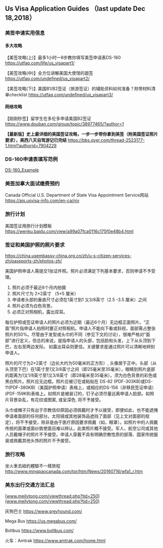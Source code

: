 ## Us Visa Application Guides （last update Dec 18,2018）

### 美签申请实用信息

#### 多大攻略
【美签攻略(上)】最多1小时—8步教你填写美签申请表DS-160
https://utfaq.com/life/us_visapart1/

【美签攻略(中)】全方位讲解美国大使馆的面签
https://utfaq.com/undefined/us_visapart2/

【美签攻略(下)】美国B1/B2签证（旅游签证）的辅助资料如何准备？附带材料清单checklist
https://utfaq.com/undefined/us_visapart3/


#### 网络攻略

【刚刚秒签】留学生在多伦多申请美国B2签证
https://www.douban.com/group/topic/38977465/?author=1

**【最新版】史上最详细的美国签证攻略，一步一步带你拿到美签（附美国签证照片要求），美西八天自驾游记已完结**
https://bbs.qyer.com/thread-2523177-1.html?authorid=7904229


### DS-160申请表填写范例

[DS-160_Example](https://github.com/alexwang1116/Us-Visa-Application-Guides/blob/master/DS-160_Example.pdf)


### 美签加拿大面试缴费预约

Canada Official U.S. Department of State Visa Appointment Service网站 
https://ais.usvisa-info.com/en-ca/niv

### 旅行计划

美国签证用旅行计划模板 
https://wenku.baidu.com/view/a99a07fca0116c175f0e48b4.html


### 签证和美国护照的照片要求
https://china.usembassy-china.org.cn/zh/u-s-citizen-services-zh/passports-zh/photos-zh/

美国护照申请人需提交1张证件照。照片必须满足下列基本要求，否则申请不予受理。
1. 照片必须于最近6个月内拍摄
2. 照片尺寸为 2×2英寸 （5×5 厘米）
3. 申请者头部的垂直尺寸必须在1英寸到1 又3/8英寸（2.5 -3.5 厘米）之间
4. 照片必须为白色背景。
5. 必须正对照相机，露出双耳。


每位护照或签证申请人的照片必须为近期（最近6个月）无边框正面照片。“正面”照片指申请人拍照时要正对照相机。申请人不能向下看或斜视，面部需占整张照片的50%。尽管由于发型或头巾的不同（参见下文的讨论），很难严格对“面部”进行定义，但总的来说，是指申请人的头部，包括脸和头发，上下从头顶到下巴，左右至两边发际。 如露出耳朵则更佳。关键要求是通过照片可以清晰地辨别申请人。

照片的尺寸为2×2英寸（边长大约为50毫米的正方形）, 头像居于正中。头部（从头顶至下巴）在1英寸至1又3/8英寸之间（即25毫米至35毫米），眼睛到照片底部的距离为1又1/8英寸至1又3/8英寸（即28毫米至35毫米）。须为白色背景的彩色或黑白照片。照片应无边框。照片应被订在或粘贴在 DS-82 (PDF-303KB)或DS-11(PDF-380KB)（美国护照申请）表格上，或相应的DS-156（非移民签证申请）(PDF-159KB)表格上。如照片是被装订的，钉子必须尽量远离申请人脸部。如照片背景杂乱，有花纹或图案, 或呈深色, 将不予接受。

头巾或帽子只有出于宗教信仰原因必须佩戴时才予以接受，即便如此，也不能遮掩申请者面部的任何部分。太阳镜或其他装饰品遮挡了面部（见上文对面部的规定），将不予接受，除非是由于医疗原因要求佩戴（如，眼罩）。如照片中的人佩戴传统的面罩或面纱致使面目难以辨认，此类照片概不接受。军人、航空公司或其他人员戴帽子的照片不予接受。申请人穿戴不具有明确宗教性质的部落、国家传统服装或佩戴其他头饰的照片不予接受。


### 旅行攻略

坐火車去紐約體驗不一樣旅程 
http://www.mingpaocanada.com/tor/htm/News/20160716/wfa1_r.htm

### 美东出行交通方法汇总
[www.meilvtong.com/viewthread.php?tid=250](www.meilvtong.com/viewthread.php?tid=250)

灰狗巴士
https://www.greyhound.com/

Mega Bus
https://us.megabus.com/

Boltbus
https://www.boltbus.com/

火车：Amtrak 
https://www.amtrak.com/home.html

